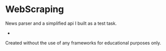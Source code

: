 # WebScraping
News parser and a simplified api I built as a test task.

-

Created without the use of any frameworks for educational purposes only.
